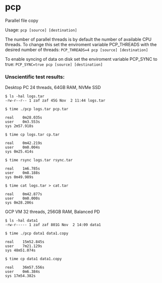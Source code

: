 # pcp
Parallel file copy

Usage: `pcp [source] [destination]`

The number of parallel threads is by default the number of available CPU threads.
To change this set the enviroment variable PCP_THREADS with the desired number of threads:
`PCP_THREADS=4 pcp [source] [destination]`

To enable syncing of data on disk set the enviroment variable PCP_SYNC to true:
`PCP_SYNC=true pcp [source] [destination]`

### Unscientific test results:

Desktop PC 24 threads, 64GB RAM, NVMe SSD
```
$ ls -hal logs.tar
-rw-r--r-- 1 zaf zaf 45G Nov  2 11:44 logs.tar

$ time ./pcp logs.tar pcp.tar

real	0m28.035s
user	0m3.553s
sys	2m57.918s

$ time cp logs.tar cp.tar

real	0m42.219s
user	0m0.004s
sys	0m25.414s

$ time rsync logs.tar rsync.tar

real	1m6.785s
user	0m8.188s
sys	0m49.989s

$ time cat logs.tar > cat.tar

real	0m42.877s
user	0m0.000s
sys	0m28.206s
```

GCP VM 32 threads, 256GB RAM, Balanced PD
```
$ ls -hal data1
-rw-r----- 1 zaf zaf 801G Nov  2 14:09 data1

$ time ./pcp data1 data1.copy

real	15m52.845s
user	7m21.129s
sys	48m51.074s

$ time cp data1 data1.copy

real	36m57.556s
user	0m6.384s
sys	17m54.382s

```
